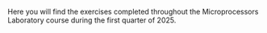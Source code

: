 Here you will find the exercises completed throughout the Microprocessors Laboratory course during the first quarter of 2025.
